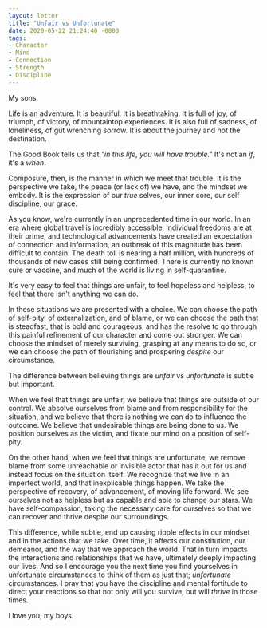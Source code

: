 ```yaml
---
layout: letter
title: "Unfair vs Unfortunate"
date: 2020-05-22 21:24:40 -0800
tags:
- Character
- Mind
- Connection
- Strength
- Discipline
---
```

My sons,

Life is an adventure. It is beautiful. It is breathtaking. It is full of joy, of triumph, of victory, of mountaintop experiences. It is also full of sadness, of loneliness, of gut wrenching sorrow. It is about the journey and not the destination.

The Good Book tells us that *"in this life, you will have trouble."* It's not an *if*, it's a *when*.

Composure, then, is the manner in which we meet that trouble. It is the perspective we take, the peace (or lack of) we have, and the mindset we embody. It is the expression of our *true* selves, our inner core, our self discipline, our grace.

As you know, we're currently in an unprecedented time in our world. In an era where global travel is incredibly accessible, individual freedoms are at their prime, and technological advancements have created an expectation of connection and information, an outbreak of this magnitude has been difficult to contain. The death toll is nearing a half million, with hundreds of thousands of new cases still being confirmed. There is currently no known cure or vaccine, and much of the world is living in self-quarantine.

It's very easy to feel that things are unfair, to feel hopeless and helpless, to feel that there isn't anything we can do.

In these situations we are presented with a choice. We can choose the path of self-pity, of externalization, and of blame, or we can choose the path that is steadfast, that is bold and courageous, and has the resolve to go through this painful refinement of our character and come out stronger. We can choose the mindset of merely surviving, grasping at any means to do so, or we can choose the path of flourishing and prospering *despite* our circumstance.

The difference between believing things are *unfair* vs *unfortunate* is subtle but important.

When we feel that things are unfair, we believe that things are outside of our control. We absolve ourselves from blame and from responsibility for the situation, and we believe that there is nothing we can do to influence the outcome. We believe that undesirable things are being done to us. We position ourselves as the victim, and fixate our mind on a position of self-pity.

On the other hand, when we feel that things are unfortunate, we remove blame from some unreachable or invisible actor that has it out for us and instead focus on the situation itself. We recognize that we live in an imperfect world, and that inexplicable things happen. We take the perspective of recovery, of advancement, of moving life forward. We see ourselves not as helpless but as capable and able to change our stars. We have self-compassion, taking the necessary care for ourselves so that we can recover and thrive despite our surroundings.

This difference, while subtle, end up causing ripple effects in our mindset and in the actions that we take. Over time, it affects our constitution, our demeanor, and the way that we approach the world. That in turn impacts the interactions and relationships that we have, ultimately deeply impacting our lives. And so I encourage you the next time you find yourselves in unfortunate circumstances to think of them as just that; *unfortunate* circumstances. I pray that you have the discipline and mental fortitude to direct your reactions so that not only will you survive, but will *thrive* in those times.

I love you, my boys.
